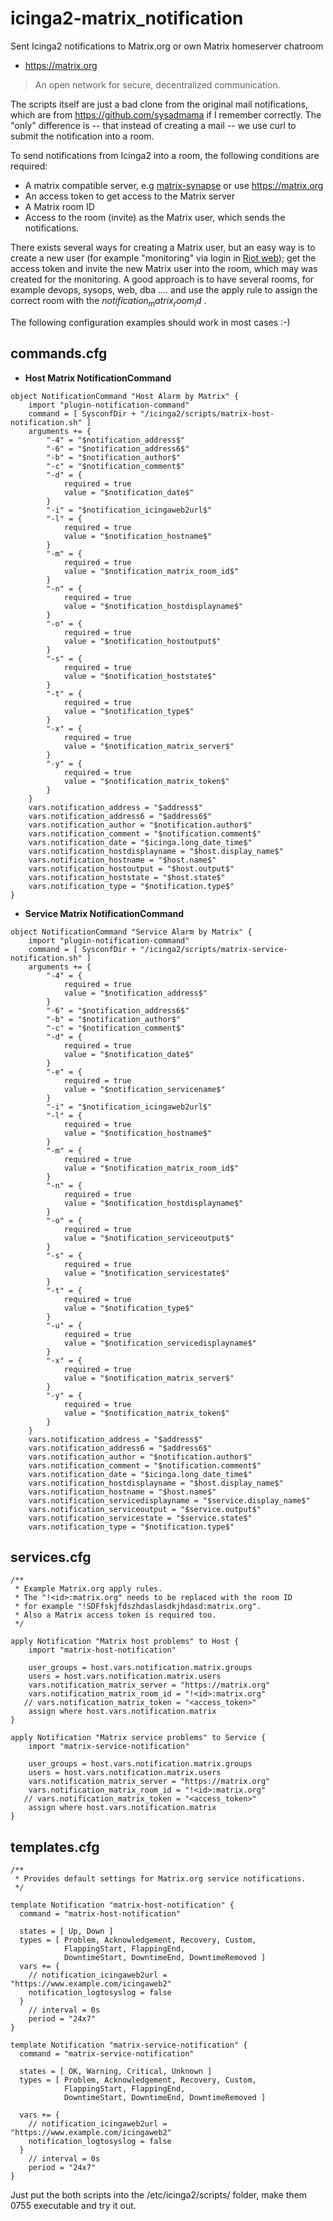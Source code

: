 # icinga2-matrix_notification
Sent Icinga2 notifications to Matrix.org or own Matrix homeserver chatroom

* https://matrix.org
> An open network for secure, decentralized communication.

The scripts itself are just a bad clone from the original mail notifications, which are from https://github.com/sysadmama if I remember correctly. The "only" difference is -- that instead of creating a mail -- we use curl to submit the notification into a room.

To send notifications from Icinga2 into a room, the following conditions are required:
* A matrix compatible server, e.g [matrix-synapse](https://github.com/matrix-org/synapse) or use https://matrix.org
* An access token to get access to the Matrix server
* A Matrix room ID
* Access to the room (invite) as the Matrix user, which sends the notifications.

There exists several ways for creating a Matrix user, but an easy way is to create a new user (for example "monitoring" via login in [Riot web](https://riot.im/app/)); get the access token and invite the new Matrix user into the room, which may was created for the monitoring. A good approach is to have several rooms, for example devops, sysops, web, dba .... and use the apply rule to assign the correct room with the $notification_matrix_room_id$ .

The following configuration examples should work in most cases :-)

## commands.cfg

 * **Host Matrix NotificationCommand**

```
object NotificationCommand "Host Alarm by Matrix" {
    import "plugin-notification-command"
    command = [ SysconfDir + "/icinga2/scripts/matrix-host-notification.sh" ]
    arguments += {
        "-4" = "$notification_address$"
        "-6" = "$notification_address6$"
        "-b" = "$notification_author$"
        "-c" = "$notification_comment$"
        "-d" = {
            required = true
            value = "$notification_date$"
        }
        "-i" = "$notification_icingaweb2url$"
        "-l" = {
            required = true
            value = "$notification_hostname$"
        }
        "-m" = {
            required = true
            value = "$notification_matrix_room_id$"
        }
        "-n" = {
            required = true
            value = "$notification_hostdisplayname$"
        }
        "-o" = {
            required = true
            value = "$notification_hostoutput$"
        }
        "-s" = {
            required = true
            value = "$notification_hoststate$"
        }
        "-t" = {
            required = true
            value = "$notification_type$"
        }
        "-x" = {
            required = true
            value = "$notification_matrix_server$"
        }
        "-y" = {
            required = true
            value = "$notification_matrix_token$"
        }
    }
    vars.notification_address = "$address$"
    vars.notification_address6 = "$address6$"
    vars.notification_author = "$notification.author$"
    vars.notification_comment = "$notification.comment$"
    vars.notification_date = "$icinga.long_date_time$"
    vars.notification_hostdisplayname = "$host.display_name$"
    vars.notification_hostname = "$host.name$"
    vars.notification_hostoutput = "$host.output$"
    vars.notification_hoststate = "$host.state$"
    vars.notification_type = "$notification.type$"
}
```
 * **Service Matrix NotificationCommand**

```
object NotificationCommand "Service Alarm by Matrix" {
    import "plugin-notification-command"
    command = [ SysconfDir + "/icinga2/scripts/matrix-service-notification.sh" ]
    arguments += {
        "-4" = {
            required = true
            value = "$notification_address$"
        }
        "-6" = "$notification_address6$"
        "-b" = "$notification_author$"
        "-c" = "$notification_comment$"
        "-d" = {
            required = true
            value = "$notification_date$"
        }
        "-e" = {
            required = true
            value = "$notification_servicename$"
        }
        "-i" = "$notification_icingaweb2url$"
        "-l" = {
            required = true
            value = "$notification_hostname$"
        }
        "-m" = {
            required = true
            value = "$notification_matrix_room_id$"
        }
        "-n" = {
            required = true
            value = "$notification_hostdisplayname$"
        }
        "-o" = {
            required = true
            value = "$notification_serviceoutput$"
        }
        "-s" = {
            required = true
            value = "$notification_servicestate$"
        }
        "-t" = {
            required = true
            value = "$notification_type$"
        }
        "-u" = {
            required = true
            value = "$notification_servicedisplayname$"
        }
        "-x" = {
            required = true
            value = "$notification_matrix_server$"
        }
        "-y" = {
            required = true
            value = "$notification_matrix_token$"
        }
    }
    vars.notification_address = "$address$"
    vars.notification_address6 = "$address6$"
    vars.notification_author = "$notification.author$"
    vars.notification_comment = "$notification.comment$"
    vars.notification_date = "$icinga.long_date_time$"
    vars.notification_hostdisplayname = "$host.display_name$"
    vars.notification_hostname = "$host.name$"
    vars.notification_servicedisplayname = "$service.display_name$"
    vars.notification_serviceoutput = "$service.output$"
    vars.notification_servicestate = "$service.state$"
    vars.notification_type = "$notification.type$"
```

## services.cfg

```
/**
 * Example Matrix.org apply rules.
 * The "!<id>:matrix.org" needs to be replaced with the room ID
 * for example "!SDFfskjfdszhdaslasdkjhdasd:matrix.org".
 * Also a Matrix access token is required too.
 */

apply Notification "Matrix host problems" to Host {
    import "matrix-host-notification"

    user_groups = host.vars.notification.matrix.groups
    users = host.vars.notification.matrix.users
    vars.notification_matrix_server = "https://matrix.org"
    vars.notification_matrix_room_id = "!<id>:matrix.org"
   // vars.notification_matrix_token = "<access_token>"
    assign where host.vars.notification.matrix
}

apply Notification "Matrix service problems" to Service {
    import "matrix-service-notification"

    user_groups = host.vars.notification.matrix.groups
    users = host.vars.notification.matrix.users
    vars.notification_matrix_server = "https://matrix.org"
    vars.notification_matrix_room_id = "!<id>:matrix.org"
   // vars.notification_matrix_token = "<access_token>"
    assign where host.vars.notification.matrix
}
```

## templates.cfg

```
/**
 * Provides default settings for Matrix.org service notifications.
 */

template Notification "matrix-host-notification" {
  command = "matrix-host-notification"

  states = [ Up, Down ]
  types = [ Problem, Acknowledgement, Recovery, Custom,
            FlappingStart, FlappingEnd,
            DowntimeStart, DowntimeEnd, DowntimeRemoved ]
  vars += {
    // notification_icingaweb2url = "https://www.example.com/icingaweb2"
    notification_logtosyslog = false
  }
    // interval = 0s
    period = "24x7"
}

template Notification "matrix-service-notification" {
  command = "matrix-service-notification"

  states = [ OK, Warning, Critical, Unknown ]
  types = [ Problem, Acknowledgement, Recovery, Custom,
            FlappingStart, FlappingEnd,
            DowntimeStart, DowntimeEnd, DowntimeRemoved ]

  vars += {
    // notification_icingaweb2url = "https://www.example.com/icingaweb2"
    notification_logtosyslog = false
  }
    // interval = 0s
    period = "24x7"
}
```

Just put the both scripts into the /etc/icinga2/scripts/ folder, make them 0755 executable and try it out.

